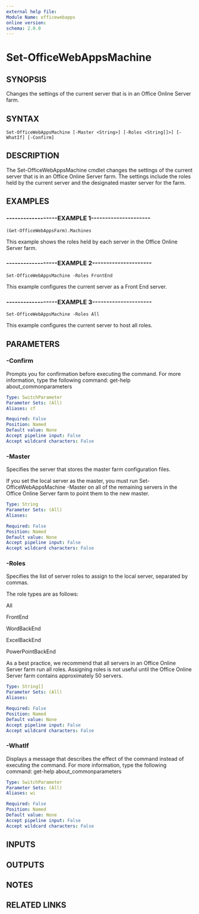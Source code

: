 ```yaml
---
external help file:
Module Name: officewebapps
online version:
schema: 2.0.0
---
```


# Set-OfficeWebAppsMachine

## SYNOPSIS
Changes the settings of the current server that is in an Office Online Server farm.

## SYNTAX

```
Set-OfficeWebAppsMachine [-Master <String>] [-Roles <String[]>] [-WhatIf] [-Confirm]
```

## DESCRIPTION
The Set-OfficeWebAppsMachine cmdlet changes the settings of the current server that is in an Office Online Server farm.
The settings include the roles held by the current server and the designated master server for the farm.

## EXAMPLES

### ------------------EXAMPLE 1---------------------
```
(Get-OfficeWebAppsFarm).Machines
```

This example shows the roles held by each server in the Office Online Server farm.

### ------------------EXAMPLE 2---------------------
```
Set-OfficeWebAppsMachine -Roles FrontEnd
```

This example configures the current server as a Front End server.

### ------------------EXAMPLE 3---------------------
```
Set-OfficeWebAppsMachine -Roles All
```

This example configures the current server to host all roles.

## PARAMETERS

### -Confirm
Prompts you for confirmation before executing the command.
For more information, type the following command: get-help about_commonparameters

```yaml
Type: SwitchParameter
Parameter Sets: (All)
Aliases: cf

Required: False
Position: Named
Default value: None
Accept pipeline input: False
Accept wildcard characters: False
```

### -Master
Specifies the server that stores the master farm configuration files.

If you set the local server as the master, you must run Set-OfficeWebAppsMachine -Master on all of the remaining servers in the Office Online Server farm to point them to the new master.

```yaml
Type: String
Parameter Sets: (All)
Aliases: 

Required: False
Position: Named
Default value: None
Accept pipeline input: False
Accept wildcard characters: False
```

### -Roles
Specifies the list of server roles to assign to the local server, separated by commas.

The role types are as follows:

All

FrontEnd

WordBackEnd

ExcelBackEnd

PowerPointBackEnd

As a best practice, we recommend that all servers in an Office Online Server farm run all roles.
Assigning roles is not useful until the Office Online Server farm contains approximately 50 servers.

```yaml
Type: String[]
Parameter Sets: (All)
Aliases: 

Required: False
Position: Named
Default value: None
Accept pipeline input: False
Accept wildcard characters: False
```

### -WhatIf
Displays a message that describes the effect of the command instead of executing the command.
For more information, type the following command: get-help about_commonparameters

```yaml
Type: SwitchParameter
Parameter Sets: (All)
Aliases: wi

Required: False
Position: Named
Default value: None
Accept pipeline input: False
Accept wildcard characters: False
```

## INPUTS

## OUTPUTS

## NOTES

## RELATED LINKS